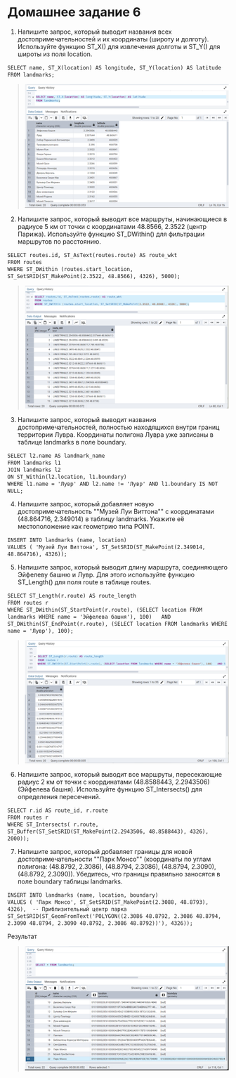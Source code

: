 # Домашнее задание 6

1. Напишите запрос, который выводит названия всех достопримечательностей и их координаты (широту и долготу). Используйте функцию ST_X() для извлечения долготы и ST_Y() для широты из поля location.

```
SELECT name, ST_X(location) AS longitude, ST_Y(location) AS latitude
FROM landmarks;
```
>![Результат 1](/res11.png)

2. Напишите запрос, который выводит все маршруты, начинающиеся в радиусе 5 км от точки с координатами 48.8566, 2.3522 (центр Парижа). Используйте функцию ST_DWithin() для фильтрации маршрутов по расстоянию.

```
SELECT routes.id, ST_AsText(routes.route) AS route_wkt
FROM routes
WHERE ST_DWithin (routes.start_location, ST_SetSRID(ST_MakePoint(2.3522, 48.8566), 4326), 5000);
```

>![Результат 2](/res12.png)

3. Напишите запрос, который выводит названия достопримечательностей, полностью находящихся внутри границ территории Лувра. Координаты полигона Лувра уже записаны в таблице landmarks в поле boundary.

```
SELECT l2.name AS landmark_name
FROM landmarks l1  
JOIN landmarks l2  
ON ST_Within(l2.location, l1.boundary)
WHERE l1.name = 'Лувр' AND l2.name != 'Лувр' AND l1.boundary IS NOT NULL;
```

4. Напишите запрос, который добавляет новую достопримечательность ""Музей Луи Виттона"" с координатами (48.864716, 2.349014) в таблицу landmarks. Укажите её местоположение как геометрию типа POINT.

```
INSERT INTO landmarks (name, location)
VALUES ( 'Музей Луи Виттона', ST_SetSRID(ST_MakePoint(2.349014, 48.864716), 4326));
```

5. Напишите запрос, который выводит длину маршрута, соединяющего Эйфелеву башню и Лувр. Для этого используйте функцию ST_Length() для поля route в таблице routes.

```
SELECT ST_Length(r.route) AS route_length
FROM routes r
WHERE ST_DWithin(ST_StartPoint(r.route), (SELECT location FROM landmarks WHERE name = 'Эйфелева башня'), 100)   AND ST_DWithin(ST_EndPoint(r.route), (SELECT location FROM landmarks WHERE name = 'Лувр'), 100);  
```
>![Результат 3](/res13.png)

6. Напишите запрос, который выводит все маршруты, пересекающие радиус 2 км от точки с координатами (48.8588443, 2.2943506) (Эйфелева башня). Используйте функцию ST_Intersects() для определения пересечений.

```
SELECT r.id AS route_id, r.route
FROM routes r
WHERE ST_Intersects( r.route, ST_Buffer(ST_SetSRID(ST_MakePoint(2.2943506, 48.8588443), 4326), 2000));
```

7. Напишите запрос, который добавляет границы для новой достопримечательности ""Парк Монсо"" (координаты по углам полигона: (48.8792, 2.3086), (48.8794, 2.3086), (48.8794, 2.3090), (48.8792, 2.3090)). Убедитесь, что границы правильно заносятся в поле boundary таблицы landmarks.

```
INSERT INTO landmarks (name, location, boundary)
VALUES ( 'Парк Монсо', ST_SetSRID(ST_MakePoint(2.3088, 48.8793), 4326),  -- Приблизительный центр парка ST_SetSRID(ST_GeomFromText('POLYGON((2.3086 48.8792, 2.3086 48.8794, 2.3090 48.8794, 2.3090 48.8792, 2.3086 48.8792))'), 4326));
```

Результат

>![Результат 4](/res14.png)